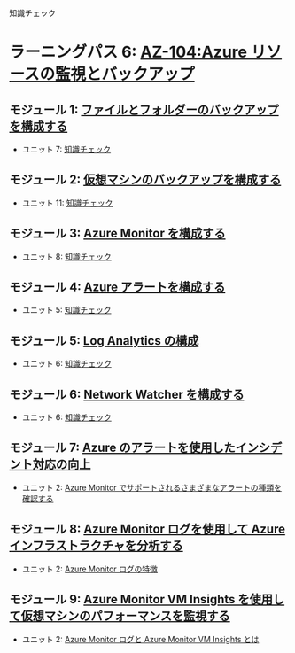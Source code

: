 知識チェック

# ラーニングパス 6: [AZ-104:Azure リソースの監視とバックアップ](https://docs.microsoft.com/ja-jp/learn/paths/az-104-monitor-backup-resources/)
## モジュール 1: [ファイルとフォルダーのバックアップを構成する](https://docs.microsoft.com/ja-jp/learn/modules/configure-file-folder-backups/)
- ユニット 7: [知識チェック](https://docs.microsoft.com/ja-jp/learn/modules/configure-file-folder-backups/7-knowledge-check)
## モジュール 2: [仮想マシンのバックアップを構成する](https://docs.microsoft.com/ja-jp/learn/modules/configure-virtual-machine-backups/)
- ユニット 11: [知識チェック](https://docs.microsoft.com/ja-jp/learn/modules/configure-virtual-machine-backups/11-knowledge-check)
## モジュール 3: [Azure Monitor を構成する](https://docs.microsoft.com/ja-jp/learn/modules/configure-azure-monitor/)
- ユニット 8: [知識チェック](https://docs.microsoft.com/ja-jp/learn/modules/configure-azure-monitor/8-knowledge-check)
## モジュール 4: [Azure アラートを構成する](https://docs.microsoft.com/ja-jp/learn/modules/configure-azure-alerts/)
- ユニット 5: [知識チェック](https://docs.microsoft.com/ja-jp/learn/modules/configure-azure-alerts/5-knowledge-check)
## モジュール 5: [Log Analytics の構成](https://docs.microsoft.com/ja-jp/learn/modules/configure-log-analytics/)
- ユニット 6: [知識チェック](https://docs.microsoft.com/ja-jp/learn/modules/configure-log-analytics/6-knowledge-check)
## モジュール 6: [Network Watcher を構成する](https://docs.microsoft.com/ja-jp/learn/modules/configure-network-watcher/)
- ユニット 6: [知識チェック](https://docs.microsoft.com/ja-jp/learn/modules/configure-network-watcher/6-knowledge-check)
## モジュール 7: [Azure のアラートを使用したインシデント対応の向上](https://docs.microsoft.com/ja-jp/learn/modules/incident-response-with-alerting-on-azure/)
- ユニット 2: [Azure Monitor でサポートされるさまざまなアラートの種類を確認する](https://docs.microsoft.com/ja-jp/learn/modules/incident-response-with-alerting-on-azure/2-explore-azure-monitor-alert-types)
## モジュール 8: [Azure Monitor ログを使用して Azure インフラストラクチャを分析する](https://docs.microsoft.com/ja-jp/learn/modules/analyze-infrastructure-with-azure-monitor-logs/)
- ユニット 2: [Azure Monitor ログの特徴](https://docs.microsoft.com/ja-jp/learn/modules/analyze-infrastructure-with-azure-monitor-logs/2-features-azure-monitor-log)
## モジュール 9: [Azure Monitor VM Insights を使用して仮想マシンのパフォーマンスを監視する](https://docs.microsoft.com/ja-jp/learn/modules/monitor-performance-using-azure-monitor-for-vms/)
- ユニット 2: [Azure Monitor ログと Azure Monitor VM Insights とは](https://docs.microsoft.com/ja-jp/learn/modules/monitor-performance-using-azure-monitor-for-vms/2-what-are-azure-monitor-logs-vms)
